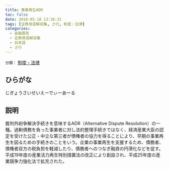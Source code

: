 ```yaml
---
title: 事業再生ADR
toc: false
date: 2018-05-18 13:36:31
tags: [证券用语解说集, さ行, 制度・法律]
categories:
  - 金融服务
  - 证券用语解说集
  - 日本語
  - さ行
---
```


`分類：` [制度・法律](/tags/制度・法律/)

## ひらがな

じぎょうさいせいえーでぃーあーる

## 説明

裁判外紛争解決手続きを意味するADR（Alternative Dispute Resolution）の一種。過剰債務を負った事業者に対し法的整理手続きではなく、経済産業大臣の認定を受けた公正・中立な第三者が債権者の協力を得ることにより、早期の事業再生を図るための手続きのことをいう。企業の事業再生を支援するため、債務者、債権者双方の税負担を軽減したり、債務者へのつなぎ融資の円滑化などを促す。平成19年度の産業活力再生特別措置法の改正により創設され、平成25年度の産業競争力強化法で拡充された。
